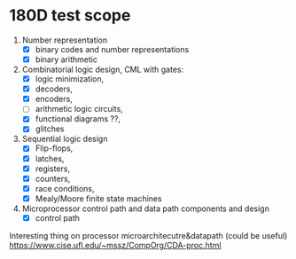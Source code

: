 # 180D test scope

1. Number representation
    - [x] binary codes and number representations
    - [x] binary arithmetic
2. Combinatorial logic design, CML with gates:
    - [x] logic minimization,
    - [x] decoders,
    - [x] encoders,
    - [ ] arithmetic logic circuits,
    - [x] functional diagrams ??,
    - [x] glitches
3. Sequential logic design
    - [x] Flip-flops,
    - [x] latches,
    - [x] registers,
    - [x] counters,
    - [x] race conditions,
    - [x] Mealy/Moore finite state machines
4. Microprocessor control path and data path components and design
    - [x] control path
    
Interesting thing on processor microarchitecutre&datapath (could be useful)
https://www.cise.ufl.edu/~mssz/CompOrg/CDA-proc.html